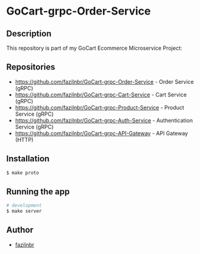 # GoCart-grpc-Order-Service

## Description

This repository is part of my GoCart Ecommerce Microservice Project:

## Repositories

- https://github.com/fazilnbr/GoCart-grpc-Order-Service - Order Service (gRPC)
- https://github.com/fazilnbr/GoCart-grpc-Cart-Service - Cart Service (gRPC)
- https://github.com/fazilnbr/GoCart-grpc-Product-Service  - Product Service (gRPC)
- https://github.com/fazilnbr/GoCart-grpc-Auth-Service - Authentication Service (gRPC)
- https://github.com/fazilnbr/GoCart-grpc-API-Gateway - API Gateway (HTTP)

## Installation

```bash
$ make proto
```

## Running the app

```bash
# development
$ make server
```

## Author

- [fazilnbr](https://www.linkedin.com/in/fazil-muhammed-915807190/)

